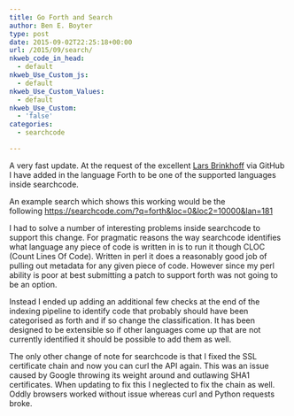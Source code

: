 ```yaml
---
title: Go Forth and Search
author: Ben E. Boyter
type: post
date: 2015-09-02T22:25:18+00:00
url: /2015/09/search/
nkweb_code_in_head:
  - default
nkweb_Use_Custom_js:
  - default
nkweb_Use_Custom_Values:
  - default
nkweb_Use_Custom:
  - 'false'
categories:
  - searchcode

---
```

A very fast update. At the request of the excellent [Lars Brinkhoff][1] via GitHub I have added in the language Forth to be one of the supported languages inside searchcode.

An example search which shows this working would be the following <https://searchcode.com/?q=forth&loc=0&loc2=10000&lan=181>

I had to solve a number of interesting problems inside searchcode to support this change. For pragmatic reasons the way searchcode identifies what language any piece of code is written in is to run it though CLOC (Count Lines Of Code). Written in perl it does a reasonably good job of pulling out metadata for any given piece of code. However since my perl ability is poor at best submitting a patch to support forth was not going to be an option.

Instead I ended up adding an additional few checks at the end of the indexing pipeline to identify code that probably should have been categorised as forth and if so change the classification. It has been designed to be extensible so if other languages come up that are not currently identified it should be possible to add them as well.

The only other change of note for searchcode is that I fixed the SSL certificate chain and now you can curl the API again. This was an issue caused by Google throwing its weight around and outlawing SHA1 certificates. When updating to fix this I neglected to fix the chain as well. Oddly browsers worked without issue whereas curl and Python requests broke.

 [1]: https://github.com/larsbrinkhoff